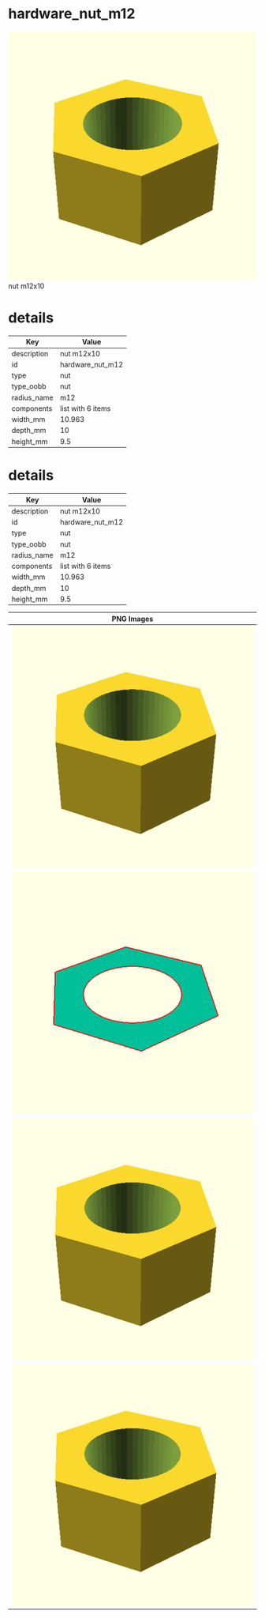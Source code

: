 # hardware_nut_m12  
![true.png](true.png)  
nut m12x10
# details
| Key         | Value                                                                                                                                                                                                                                                                                                                                                                                                                                                                                                                                                                                                                                   |
| ----------- | --------------------------------------------------------------------------------------------------------------------------------------------------------------------------------------------------------------------------------------------------------------------------------------------------------------------------------------------------------------------------------------------------------------------------------------------------------------------------------------------------------------------------------------------------------------------------------------------------------------------------------------- |
| description | nut m12x10                                                                                                                                                                                                                                                                                                                                                                                                                                                                                                                                                                                                                              |
| id          | hardware_nut_m12                                                                                                                                                                                                                                                                                                                                                                                                                                                                                                                                                                                                                        |
| type        | nut                                                                                                                                                                                                                                                                                                                                                                                                                                                                                                                                                                                                                                     |
| type_oobb   | nut                                                                                                                                                                                                                                                                                                                                                                                                                                                                                                                                                                                                                                     |
| radius_name | m12                                                                                                                                                                                                                                                                                                                                                                                                                                                                                                                                                                                                                                     |
| components  | list with 6 items                                                                                                                                                                                                                                                                                                                                                                                                                                                                                                                                                                                                                       |
| width_mm    | 10.963                                                                                                                                                                                                                                                                                                                                                                                                                                                                                                                                                                                                                                  |
| depth_mm    | 10                                                                                                                                                                                                                                                                                                                                                                                                                                                                                                                                                                                                                                      |
| height_mm   | 9.5                                                                                                                                                                                                                                                                                                                                                                                                                                                                                                                                                                                                                                     |

# details
| Key         | Value                                                                                                                                                                                                                                                                                                                                                                                                                                                                                                                                                                                                                                   |
| ----------- | --------------------------------------------------------------------------------------------------------------------------------------------------------------------------------------------------------------------------------------------------------------------------------------------------------------------------------------------------------------------------------------------------------------------------------------------------------------------------------------------------------------------------------------------------------------------------------------------------------------------------------------- |
| description | nut m12x10                                                                                                                                                                                                                                                                                                                                                                                                                                                                                                                                                                                                                              |
| id          | hardware_nut_m12                                                                                                                                                                                                                                                                                                                                                                                                                                                                                                                                                                                                                        |
| type        | nut                                                                                                                                                                                                                                                                                                                                                                                                                                                                                                                                                                                                                                     |
| type_oobb   | nut                                                                                                                                                                                                                                                                                                                                                                                                                                                                                                                                                                                                                                     |
| radius_name | m12                                                                                                                                                                                                                                                                                                                                                                                                                                                                                                                                                                                                                                     |
| components  | list with 6 items                                                                                                                                                                                                                                                                                                                                                                                                                                                                                                                                                                                                                       |
| width_mm    | 10.963                                                                                                                                                                                                                                                                                                                                                                                                                                                                                                                                                                                                                                  |
| depth_mm    | 10                                                                                                                                                                                                                                                                                                                                                                                                                                                                                                                                                                                                                                      |
| height_mm   | 9.5                                                                                                                                                                                                                                                                                                                                                                                                                                                                                                                                                                                                                                     |

| PNG Images |
| --- |
| ![3dpr.png](3dpr.png) |
| ![laser-flat.png](laser-flat.png) |
| ![laser.png](laser.png) |
| ![true.png](true.png) |

